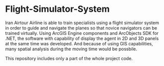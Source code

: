 # Flight-Simulator-System
Iran Airtour Airline is able to train specialists using a flight simulator system in order to guide and navigate the planes so that novice navigators can be trained virtually. Using ArcGIS Engine components and ArcObjects SDK for .NET, the software with capability of display the agent in 2D and 3D panels at the same time was developed. And because of using GIS capabilities, many spatial analysis during the moving time would be possbile.

This repository includes only a part of the whole project code.
